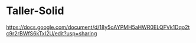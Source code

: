 # Taller-Solid
https://docs.google.com/document/d/18y5oAYPMH5aHWR0ELQFVk1Dqo2tc9r2rBWfS6kTxI2U/edit?usp=sharing
